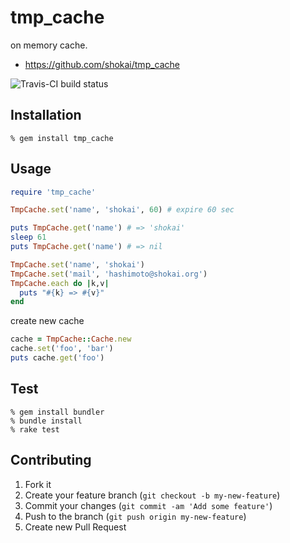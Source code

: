 tmp_cache
=========
on memory cache.

* https://github.com/shokai/tmp_cache

![Travis-CI build status](https://travis-ci.org/shokai/tmp_cache.png)


Installation
------------

    % gem install tmp_cache


Usage
-----

```ruby
require 'tmp_cache'

TmpCache.set('name', 'shokai', 60) # expire 60 sec

puts TmpCache.get('name') # => 'shokai'
sleep 61
puts TmpCache.get('name') # => nil

TmpCache.set('name', 'shokai')
TmpCache.set('mail', 'hashimoto@shokai.org')
TmpCache.each do |k,v|
  puts "#{k} => #{v}"
end
```

create new cache

```ruby
cache = TmpCache::Cache.new
cache.set('foo', 'bar')
puts cache.get('foo')
```


Test
----

    % gem install bundler
    % bundle install
    % rake test


Contributing
------------

1. Fork it
2. Create your feature branch (`git checkout -b my-new-feature`)
3. Commit your changes (`git commit -am 'Add some feature'`)
4. Push to the branch (`git push origin my-new-feature`)
5. Create new Pull Request
